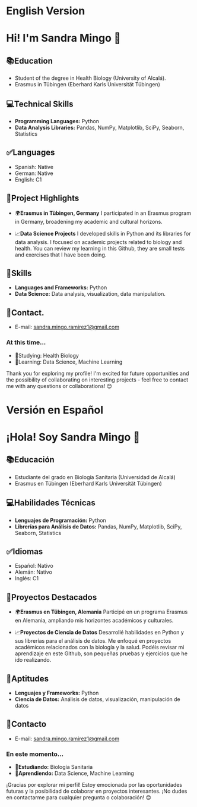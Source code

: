 
# English Version

# Hi! I'm Sandra Mingo 👋
## 📚Education
  - Student of the degree in Health Biology (University of Alcalá).
  - Erasmus in Tübingen (Eberhard Karls Universität Tübingen)
## 💻Technical Skills
  - **Programming Languages:** Python
  - **Data Analysis Libraries:** Pandas, NumPy, Matplotlib, SciPy, Seaborn, Statistics
## ✅Languages
  - Spanish: Native
  - German: Native
  - English: C1
## 📌Project Highlights
  - 🌍**Erasmus in Tübingen, Germany**
    I participated in an Erasmus program in Germany, broadening my academic and cultural horizons.

  - 📈**Data Science Projects**
    I developed skills in Python and its libraries for data analysis. I focused on academic projects related to biology and health. You can review my learning in this Github, they are small tests and exercises that I have been doing.

## 📝Skills
  - **Languages and Frameworks:** Python
  - **Data Science:** Data analysis, visualization, data manipulation.
## 📧Contact.
  - E-mail: sandra.mingo.ramirez1@gmail.com
### At this time...
  - 🔭Studying: Health Biology
  - 🌱Learning: Data Science, Machine Learning

Thank you for exploring my profile! I'm excited for future opportunities and the possibility of collaborating on interesting projects - feel free to contact me with any questions or collaborations! 😊




# Versión en Español

# ¡Hola! Soy Sandra Mingo 👋

## 📚Educación
- Estudiante del grado en Biología Sanitaria (Universidad de Alcalá)
- Erasmus en Tübingen (Eberhard Karls Universität Tübingen)

## 💻Habilidades Técnicas
- **Lenguajes de Programación:** Python
- **Librerías para Análisis de Datos:** Pandas, NumPy, Matplotlib, SciPy, Seaborn, Statistics

## ✅Idiomas
- Español: Nativo
- Alemán: Nativo
- Inglés: C1

## 📌Proyectos Destacados
- 🌍**Erasmus en Tübingen, Alemania**
  Participé en un programa Erasmus en Alemania, ampliando mis horizontes académicos y culturales.

- 📈**Proyectos de Ciencia de Datos**
  Desarrollé habilidades en Python y sus librerías para el análisis de datos. Me enfoqué en proyectos académicos relacionados con la biología y la salud.
  Podéis revisar mi aprendizaje en este Github, son pequeñas pruebas y ejercicios que he ido realizando.

## 📝Aptitudes
- **Lenguajes y Frameworks:** Python
- **Ciencia de Datos:** Análisis de datos, visualización, manipulación de datos

## 📧Contacto
- E-mail: sandra.mingo.ramirez1@gmail.com

### En este momento...
- 🔭**Estudiando:** Biología Sanitaria
- 🌱**Aprendiendo:** Data Science, Machine Learning

¡Gracias por explorar mi perfil! Estoy emocionada por las oportunidades futuras y la posibilidad de colaborar en proyectos interesantes. ¡No dudes en contactarme para cualquier pregunta o colaboración! 😊
